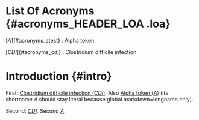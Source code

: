 # List Of Acronyms {#acronyms_HEADER_LOA .loa}

[*A*]{#acronyms_atest}
:   Alpha token

[*CDI*]{#acronyms_cdi}
:   Clostridium difficile infection

# Introduction {#intro}

First: [Clostridium difficile infection (*CDI*)](#acronyms_cdi). Also [Alpha token (*A*)](#acronyms_atest) (its shortname *A* should stay literal because global markdown=longname only).

Second: [*CDI*](#acronyms_cdi). Second [*A*](#acronyms_atest).
